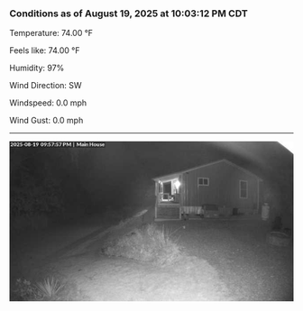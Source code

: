 ### Conditions as of August 19, 2025 at 10:03:12 PM CDT 

Temperature: 74.00 &deg;F

Feels like: 74.00 &deg;F

Humidity: 97%

Wind Direction: SW

Windspeed: 0.0 mph

Wind Gust: 0.0 mph

---

<img src="./images/latest.jpeg"/>


